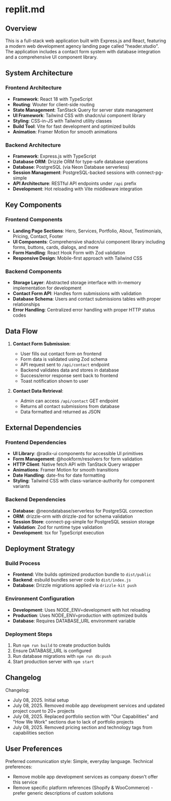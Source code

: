 # replit.md

## Overview

This is a full-stack web application built with Express.js and React, featuring a modern web development agency landing page called "header.studio". The application includes a contact form system with database integration and a comprehensive UI component library.

## System Architecture

### Frontend Architecture
- **Framework**: React 18 with TypeScript
- **Routing**: Wouter for client-side routing
- **State Management**: TanStack Query for server state management
- **UI Framework**: Tailwind CSS with shadcn/ui component library
- **Styling**: CSS-in-JS with Tailwind utility classes
- **Build Tool**: Vite for fast development and optimized builds
- **Animation**: Framer Motion for smooth animations

### Backend Architecture
- **Framework**: Express.js with TypeScript
- **Database ORM**: Drizzle ORM for type-safe database operations
- **Database**: PostgreSQL (via Neon Database serverless)
- **Session Management**: PostgreSQL-backed sessions with connect-pg-simple
- **API Architecture**: RESTful API endpoints under `/api` prefix
- **Development**: Hot reloading with Vite middleware integration

## Key Components

### Frontend Components
- **Landing Page Sections**: Hero, Services, Portfolio, About, Testimonials, Pricing, Contact, Footer
- **UI Components**: Comprehensive shadcn/ui component library including forms, buttons, cards, dialogs, and more
- **Form Handling**: React Hook Form with Zod validation
- **Responsive Design**: Mobile-first approach with Tailwind CSS

### Backend Components
- **Storage Layer**: Abstracted storage interface with in-memory implementation for development
- **Contact Form API**: Handles form submissions with validation
- **Database Schema**: Users and contact submissions tables with proper relationships
- **Error Handling**: Centralized error handling with proper HTTP status codes

## Data Flow

1. **Contact Form Submission**:
   - User fills out contact form on frontend
   - Form data is validated using Zod schema
   - API request sent to `/api/contact` endpoint
   - Backend validates data and stores in database
   - Success/error response sent back to frontend
   - Toast notification shown to user

2. **Contact Data Retrieval**:
   - Admin can access `/api/contact` GET endpoint
   - Returns all contact submissions from database
   - Data formatted and returned as JSON

## External Dependencies

### Frontend Dependencies
- **UI Library**: @radix-ui components for accessible UI primitives
- **Form Management**: @hookform/resolvers for form validation
- **HTTP Client**: Native fetch API with TanStack Query wrapper
- **Animations**: Framer Motion for smooth transitions
- **Date Handling**: date-fns for date formatting
- **Styling**: Tailwind CSS with class-variance-authority for component variants

### Backend Dependencies
- **Database**: @neondatabase/serverless for PostgreSQL connection
- **ORM**: drizzle-orm with drizzle-zod for schema validation
- **Session Store**: connect-pg-simple for PostgreSQL session storage
- **Validation**: Zod for runtime type validation
- **Development**: tsx for TypeScript execution

## Deployment Strategy

### Build Process
- **Frontend**: Vite builds optimized production bundle to `dist/public`
- **Backend**: esbuild bundles server code to `dist/index.js`
- **Database**: Drizzle migrations applied via `drizzle-kit push`

### Environment Configuration
- **Development**: Uses NODE_ENV=development with hot reloading
- **Production**: Uses NODE_ENV=production with optimized builds
- **Database**: Requires DATABASE_URL environment variable

### Deployment Steps
1. Run `npm run build` to create production builds
2. Ensure DATABASE_URL is configured
3. Run database migrations with `npm run db:push`
4. Start production server with `npm start`

## Changelog

Changelog:
- July 08, 2025. Initial setup
- July 08, 2025. Removed mobile app development services and updated project count to 20+ projects
- July 08, 2025. Replaced portfolio section with "Our Capabilities" and "How We Work" sections due to lack of portfolio projects
- July 08, 2025. Removed pricing section and technology tags from capabilities section

## User Preferences

Preferred communication style: Simple, everyday language.
Technical preferences: 
- Remove mobile app development services as company doesn't offer this service
- Remove specific platform references (Shopify & WooCommerce) - prefer generic descriptions of custom solutions